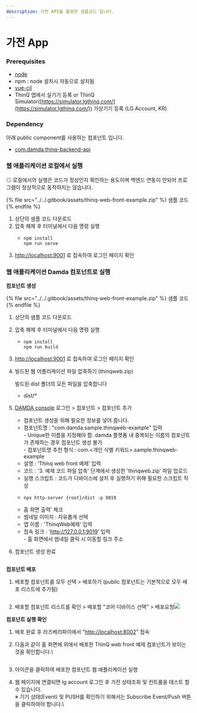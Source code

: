 ```yaml
---
description: 가전 API를 활용한 샘플코드 입니다.
---
```


# 가전 App



### Prerequisites

* [node](https://nodejs.org/ko/)
* npm : node 설치시 자동으로 설치됨
* [vue-cil](https://cli.vuejs.org/guide/installation.html)
* ThinQ 엡에서 실기기 등록 or ThinQ Simulator([https://simulator.lgthinq.com/](https://simulator.lgthinq.com/)) 가상기기 등록 (LG Account, KR)



### Dependency

아래 public component를 사용하는 컴포넌트 입니다.

* [com.damda.thinq-backend-api](../api-reference/api/undefined.md)



### 웹 애플리케이션 로컬에서 실행

◎ 로컬에서의 실행은 코드가 정상인지 확인하는 용도이며 백엔드 연동이 안되어 프로그램이 정상적으로 동작하지는 않습니다.

{% file src="../../.gitbook/assets/thinq-web-front-example.zip" %}
샘플 코드
{% endfile %}

1. 상단의 샘플 코드 다운로드
2. 압축 해제 후 터미널에서 다음 명령 실행
   * ```
     npm install
     npm run serve
     ```
3. [http://localhost:9001](http://localhost:9001/) 로 접속하여 로그인 페이지 확인



### 웹 애플리케이션 Damda 컴포넌트로 실행

**컴포넌트 생성**

{% file src="../../.gitbook/assets/thinq-web-front-example.zip" %}
샘플 코드
{% endfile %}

1. 상단의 샘플 코드 다운로드
2. 압축 해제 후 터미널에서 다음 명령 실행
   * ```
     npm install
     npm run build
     ```
3. [http://localhost:9001](http://localhost:9001/) 로 접속하여 로그인 페이지 확인
4.  빌드된 웹 어플리케이션 파일 압축하기 (thinqweb.zip)

    빌드된 dist 폴더의 모든 파일을 압축합니다

    * dist/\*
5. [DAMDA console](https://damda.lge.com/) 로그인 > 컴포넌트 > 컴포넌트 추가
   * 컴포넌트 생성을 위해 필요한 정보를 넣어 줍니다.
   * 컴포넌트명 : "com.damda.sample.thinqweb-example" 입력\
     \- Unique한 이름을 지정해야 함. damda 플랫폼 내 중복되는 이름의 컴포넌트가 존재하는 경우 컴포넌트 생성 불가\
     \- 컴포넌트명 추천 형식 : com.<개인 식별 키워드>.sample.thinqweb-example
   * 설명 : ‘Thinq web front 예제’ 입력
   * 코드 : '3. 예제 코드 파일 압축' 단계에서 생성한 'thinqweb.zip' 파일 업로드
   * 실행 스크립트 : 코드가 디바이스에 설치 후 실행하기 위해 필요한 스크립트 작성
   * ```
     npx http-server {root}/dist -p 9019
     ```
   * 홈 화면 출력' 체크
   * 썸네일 이미지 : 자유롭게 선택
   * 앱 이름 : 'ThinqWeb예제' 입력
   * 접속 링크 : 'http://127.0.0.1:9019' 입력\
     \- 홈 화면에서 썸네일 클릭 시 이동할 링크 주소
6.  컴포넌트 생성 완료

    <figure><img src="https://developer.damda.lge.com/assets/img/example3-2.png" alt=""><figcaption></figcaption></figure>

**컴포넌트 배포**

1.  배포할 컴포넌트를 모두 선택 > 배포하기 (public 컴포넌트는 기본적으로 모두 배포 리스트에 추가됨)

    <figure><img src="https://developer.damda.lge.com/assets/img/example3-3.png" alt=""><figcaption></figcaption></figure>
2. 배포할 컴포넌트 리스트를 확인 > 배포할 "코어 디바이스 선택" > 배포요청![](https://developer.damda.lge.com/assets/img/example3-4.png)

**컴포넌트 실행 확인**

1. 배포 완료 후 라즈베리파이에서 "[http://localhost:8002](http://localhost:8002)" 접속
2.  다음과 같이 홈 화면에 위에서 배포한 ThinQ web front 예제 컴포넌트가 보이는 것을 확인합니다.\


    <figure><img src="https://developer.damda.lge.com/assets/img/example3-5.png" alt=""><figcaption></figcaption></figure>
3. 아이콘을 클릭하여 배포한 컴포넌트 웹 애플리케이션 실행
4.  웹 페이지에 연결되면 lg account 로그인 후 가전 상태조회 및 컨트롤을 테스트 할 수 있습니다.\
    ※ 기기 상태(Event) 및 PUSH를 확인하기 위해서는 Subscribe Event/Push 버튼을 클릭하여야 합니다.\


    <figure><img src="https://developer.damda.lge.com/assets/img/example3-6.png" alt=""><figcaption></figcaption></figure>

